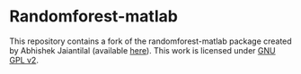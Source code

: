 
# Randomforest-matlab

This repository contains a fork of the randomforest-matlab package created by Abhishek Jaiantilal (available [here](http://http://code.google.com/p/randomforest-matlab/)). This work is licensed under [GNU GPL v2](http://www.gnu.org/licenses/old-licenses/gpl-2.0.html).